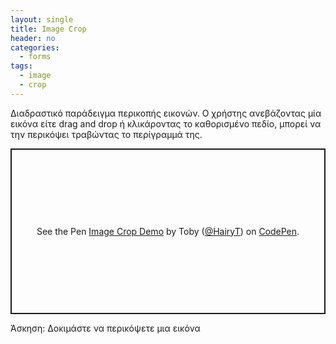 ```yaml
---
layout: single
title: Image Crop
header: no
categories:
  - forms
tags:
  - image
  - crop
---
```


Διαδραστικό παράδειγμα περικοπής εικονών. Ο χρήστης ανεβάζοντας μία εικόνα είτε drag and drop ή κλικάροντας το καθορισμένο πεδίο, μπορεί να την περικόψει τραβώντας το περίγραμμά της.  

<p class="codepen" data-height="265" data-theme-id="light" data-default-tab="js,result" data-user="HairyT" data-slug-hash="axNrdZ" style="height: 265px; box-sizing: border-box; display: flex; align-items: center; justify-content: center; border: 2px solid; margin: 1em 0; padding: 1em;" data-pen-title="Image Crop Demo">
  <span>See the Pen <a href="https://codepen.io/HairyT/pen/axNrdZ">
  Image Crop Demo</a> by Toby (<a href="https://codepen.io/HairyT">@HairyT</a>)
  on <a href="https://codepen.io">CodePen</a>.</span>
</p>
<script async src="https://static.codepen.io/assets/embed/ei.js"></script>  

Άσκηση: Δοκιμάστε να περικόψετε μια εικόνα
